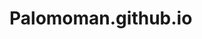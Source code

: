 # Palomoman.github.io

<script async src="//jsfiddle.net/Palomoman/whpuat5g/16/embed/js,html,css,result/dark/"></script>

<script async src="//jsfiddle.net/Palomoman/whpuat5g/16/embed/js,html,css,result/dark/"></script>

